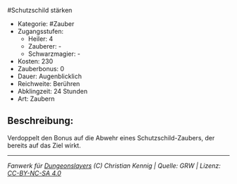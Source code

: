 #Schutzschild stärken  
- Kategorie: #Zauber  
- Zugangsstufen:  
  - Heiler: 4  
  - Zauberer: -  
  - Schwarzmagier: -  
- Kosten: 230  
- Zauberbonus: 0  
- Dauer: Augenblicklich  
- Reichweite: Berühren  
- Abklingzeit: 24 Stunden  
- Art: Zaubern     

## Beschreibung:
Verdoppelt den Bonus auf die Abwehr eines Schutzschild-Zaubers, der bereits auf das Ziel wirkt.


___
*Fanwerk für [Dungeonslayers](https://www.dungeonslayers.net/) (C) Christian Kennig | Quelle: GRW | Lizenz: [CC-BY-NC-SA 4.0](https://creativecommons.org/licenses/by-nc-sa/4.0/deed.de)*
